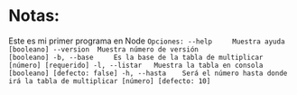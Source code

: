 # Notas:

Este es mi primer programa en Node
``
    Opciones:
      --help     Muestra ayuda                                        [booleano]
      --version  Muestra número de versión                            [booleano]
  -b, --base     Es la base de la tabla de multiplicar      [número] [requerido]
  -l, --listar   Muestra la tabla en consola         [booleano] [defecto: false]
  -h, --hasta    Será el número hasta donde irá la tabla de multiplicar
                                                          [número] [defecto: 10]
``  